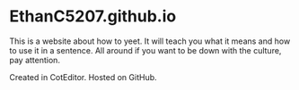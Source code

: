 # EthanC5207.github.io
This is a website about how to yeet. It will teach you what it means and how to use it in a sentence. All around if you want to be down with the culture, pay attention.

Created in CotEditor. Hosted on GitHub.
